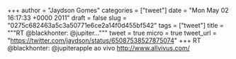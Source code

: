 
+++
author = "Jaydson Gomes"
categories = ["tweet"]
date = "Mon May 02 16:17:33 +0000 2011"
draft = false
slug = "0275c682463a5c3a50771e6ce2a14f0d455bf542"
tags = ["tweet"]
title = """RT @blackhonter: @jupiter..."""
tweet = true
micro = true
tweet_url = "https://twitter.com/jaydson/status/65087538527875074"
+++
RT @blackhonter: @jupiterapple ao vivo http://www.allvivus.com/
